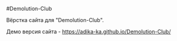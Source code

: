 #Demolution-Club

Вёрстка сайта для "Demolution-Club".

Демо версия сайта - https://adika-ka.github.io/Demolution-Club/
